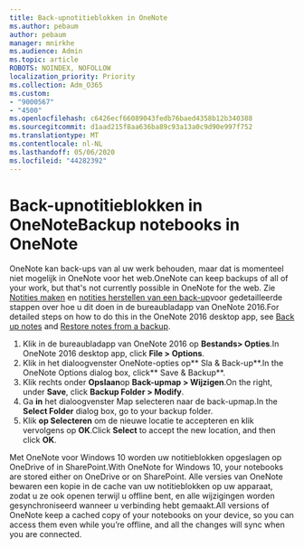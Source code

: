 ```yaml
---
title: Back-upnotitieblokken in OneNote
ms.author: pebaum
author: pebaum
manager: mnirkhe
ms.audience: Admin
ms.topic: article
ROBOTS: NOINDEX, NOFOLLOW
localization_priority: Priority
ms.collection: Adm_O365
ms.custom:
- "9000567"
- "4500"
ms.openlocfilehash: c6426ecf66089043fedb76baed4358b12b340388
ms.sourcegitcommit: d1aad215f8aa636ba89c93a13a0c9d90e997f752
ms.translationtype: MT
ms.contentlocale: nl-NL
ms.lasthandoff: 05/06/2020
ms.locfileid: "44282392"
---
```

# <a name="backup-notebooks-in-onenote"></a><span data-ttu-id="d852c-102">Back-upnotitieblokken in OneNote</span><span class="sxs-lookup"><span data-stu-id="d852c-102">Backup notebooks in OneNote</span></span>

<span data-ttu-id="d852c-103">OneNote kan back-ups van al uw werk behouden, maar dat is momenteel niet mogelijk in OneNote voor het web.</span><span class="sxs-lookup"><span data-stu-id="d852c-103">OneNote can keep backups of all of your work, but that's not currently possible in OneNote for the web.</span></span> <span data-ttu-id="d852c-104">Zie [Notities maken](https://support.office.com/article/back-up-notes-f58b34b0-611d-435e-87fa-7942a1767af4#id0eaabaaa=2016,_2013,_2010) en [notities herstellen van een back-up](https://support.microsoft.com/office/restore-notes-from-a-backup-5daf9cb0-6769-4998-a5de-f044fdd0d831)voor gedetailleerde stappen over hoe u dit doen in de bureaubladapp van OneNote 2016.</span><span class="sxs-lookup"><span data-stu-id="d852c-104">For detailed steps on how to do this in the OneNote 2016 desktop app, see [Back up notes](https://support.office.com/article/back-up-notes-f58b34b0-611d-435e-87fa-7942a1767af4#id0eaabaaa=2016,_2013,_2010) and [Restore notes from a backup](https://support.microsoft.com/office/restore-notes-from-a-backup-5daf9cb0-6769-4998-a5de-f044fdd0d831).</span></span>

1. <span data-ttu-id="d852c-105">Klik in de bureaubladapp van OneNote 2016 op **Bestands> Opties**.</span><span class="sxs-lookup"><span data-stu-id="d852c-105">In OneNote 2016 desktop app, click **File > Options**.</span></span>
2. <span data-ttu-id="d852c-106">Klik in het dialoogvenster OneNote-opties op\*\* Sla & Back-up\*\*.</span><span class="sxs-lookup"><span data-stu-id="d852c-106">In the OneNote Options dialog box, click\*\* Save & Backup\*\*.</span></span>
3. <span data-ttu-id="d852c-107">Klik rechts onder **Opslaan**op **Back-upmap > Wijzigen**.</span><span class="sxs-lookup"><span data-stu-id="d852c-107">On the right, under **Save**, click **Backup Folder > Modify**.</span></span>
4. <span data-ttu-id="d852c-108">Ga **in** het dialoogvenster Map selecteren naar de back-upmap.</span><span class="sxs-lookup"><span data-stu-id="d852c-108">In the **Select Folder** dialog box, go to your backup folder.</span></span>
5. <span data-ttu-id="d852c-109">Klik **op Selecteren** om de nieuwe locatie te accepteren en klik vervolgens op **OK**.</span><span class="sxs-lookup"><span data-stu-id="d852c-109">Click **Select** to accept the new location, and then click **OK**.</span></span>

<span data-ttu-id="d852c-110">Met OneNote voor Windows 10 worden uw notitieblokken opgeslagen op OneDrive of in SharePoint.</span><span class="sxs-lookup"><span data-stu-id="d852c-110">With OneNote for Windows 10, your notebooks are stored either on OneDrive or on SharePoint.</span></span> <span data-ttu-id="d852c-111">Alle versies van OneNote bewaren een kopie in de cache van uw notitieblokken op uw apparaat, zodat u ze ook openen terwijl u offline bent, en alle wijzigingen worden gesynchroniseerd wanneer u verbinding hebt gemaakt.</span><span class="sxs-lookup"><span data-stu-id="d852c-111">All versions of OneNote keep a cached copy of your notebooks on your device, so you can access them even while you’re offline, and all the changes will sync when you are connected.</span></span>

